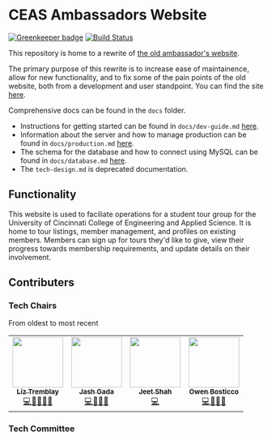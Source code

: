 # CEAS Ambassadors Website

[![Greenkeeper badge](https://badges.greenkeeper.io/kurtlewis/ceas-ambassadors-website.svg)](https://greenkeeper.io/)
[![Build Status](https://travis-ci.org/ceas-ambassadors/ceas-ambassadors-website.svg?branch=master)](https://travis-ci.org/ceas-ambassadors/ceas-ambassadors-website)

This repository is home to a rewrite of [the old ambassador's website](https://github.com/kurtlewis/OrganizationManager).

The primary purpose of this rewrite is to increase ease of maintainence, allow for new functionality, and to fix some of the pain points of the old website, both from a development and user standpoint. You can find the site [here](https://ucceasambassadors.com/).

Comprehensive docs can be found in the `docs` folder. 
* Instructions for getting started can be found in `docs/dev-guide.md` [here](docs/dev-guide.md).
* Information about the server and how to manage production can be found in `docs/production.md` [here](docs/production.md).
* The schema for the database and how to connect using MySQL can be found in `docs/database.md` [here](docs/database.md).
* The `tech-design.md` is deprecated documentation.

## Functionality
This website is used to faciliate operations for a student tour group for the University of Cincinnati College of Engineering and Applied Science. It is home to tour listings, member management, and profiles on existing members. Members can sign up for tours they'd like to give, view their progress towards membership requirements, and update details on their involvement.

## Contributers
### Tech Chairs
From oldest to most recent
<table>
  <tr>
    <td align="center"><a href="https://github.com/lizisawizard"><img src="https://avatars.githubusercontent.com/u/48833213?v=4" width="100px;" alt=""/><br /><sub><b>Liz Tremblay</b></sub></a><br /><a href="https://github.com/ceas-ambassadors/ceas-ambassadors-website/commits?author=lizisawizard" title="Code">💻🎨📆🧑‍🏫</a></td>
    <td align="center"><a href="https://github.com/Jashgada"><img src="https://avatars.githubusercontent.com/u/30024526?v=4" width="100px;" alt=""/><br /><sub><b>Jash Gada</b></sub></a><br /><a href="https://github.com/ceas-ambassadors/ceas-ambassadors-website/commits?author=Jashgada" title="Code">💻🧑‍🏫🚧</a></td>
    <td align="center"><a href="https://github.com/JeetShah1143"><img src="https://avatars.githubusercontent.com/u/63007766?v=4" width="100px;" alt=""/><br /><sub><b>Jeet Shah</b></sub></a><br /><a href="https://github.com/ceas-ambassadors/ceas-ambassadors-website/commits?author=JeetShah1143" title="Code">💻</a></td>
    <td align="center"><a href="https://github.com/obosticco"><img src="https://avatars.githubusercontent.com/u/69492921?v=4" width="100px;" alt=""/><br /><sub><b>Owen Bosticco</b></sub></a><br /><a href="https://github.com/ceas-ambassadors/ceas-ambassadors-website/commits?author=obosticco" title="Code">💻🧑‍🏫🚧</a></td>
</table>

### Tech Committee
<table>
  <!-- <tr>
    <td align="center"><a href="https://github.com/lizisawizard"><img src="https://avatars.githubusercontent.com/u/48833213?v=4" width="100px;" alt=""/><br /><sub><b>Liz Tremblay</b></sub></a><br /><a href="https://github.com/ceas-ambassadors/ceas-ambassadors-website/commits?author=lizisawizard" title="Code">💻🎨📆🧑‍🏫</a></td>
    <td align="center"><a href="https://github.com/Jashgada"><img src="https://avatars.githubusercontent.com/u/30024526?v=4" width="100px;" alt=""/><br /><sub><b>Jash Gada</b></sub></a><br /><a href="https://github.com/ceas-ambassadors/ceas-ambassadors-website/commits?author=Jashgada" title="Code">💻🧑‍🏫🚧</a></td>
    <td align="center"><a href="https://github.com/JeetShah1143"><img src="https://avatars.githubusercontent.com/u/63007766?v=4" width="100px;" alt=""/><br /><sub><b>Jeet Shah</b></sub></a><br /><a href="https://github.com/ceas-ambassadors/ceas-ambassadors-website/commits?author=JeetShah1143" title="Code">💻</a></td> -->
</table>
